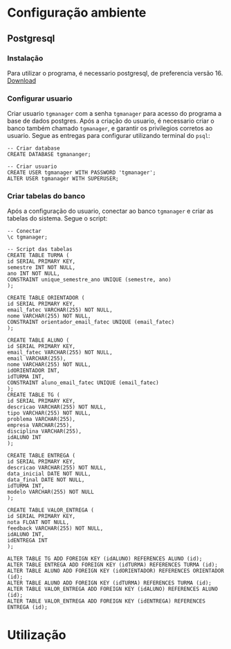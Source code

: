 # Configuração ambiente

## Postgresql

### Instalação
Para utilizar o programa, é necessario postgresql, de preferencia versão 16. [Download](https://www.postgresql.org/download/)

### Configurar usuario
Criar usuario `tgmanager` com a senha `tgmanager` para acesso do programa a base de dados postgres. Após a criação do usuario, é necessario criar o banco também chamado `tgmanager`, e garantir os privilegios corretos ao usuario. Segue as entregas para configurar utilizando terminal do `psql`:

```psql
-- Criar database
CREATE DATABASE tgmananger;

-- Criar usuario
CREATE USER tgmanager WITH PASSWORD 'tgmanager';
ALTER USER tgmanager WITH SUPERUSER;
```

### Criar tabelas do banco
Após a configuração do usuario, conectar ao banco `tgmanager` e criar as tabelas do sistema. Segue o script:
```psql
-- Conectar
\c tgmanager;

-- Script das tabelas
CREATE TABLE TURMA (
id SERIAL PRIMARY KEY,
semestre INT NOT NULL,
ano INT NOT NULL,
CONSTRAINT unique_semestre_ano UNIQUE (semestre, ano)
);

CREATE TABLE ORIENTADOR (
id SERIAL PRIMARY KEY,
email_fatec VARCHAR(255) NOT NULL,
nome VARCHAR(255) NOT NULL,
CONSTRAINT orientador_email_fatec UNIQUE (email_fatec)
);

CREATE TABLE ALUNO (
id SERIAL PRIMARY KEY,
email_fatec VARCHAR(255) NOT NULL,
email VARCHAR(255),
nome VARCHAR(255) NOT NULL,
idORIENTADOR INT,
idTURMA INT,
CONSTRAINT aluno_email_fatec UNIQUE (email_fatec)
);
CREATE TABLE TG (
id SERIAL PRIMARY KEY,
descricao VARCHAR(255) NOT NULL,
tipo VARCHAR(255) NOT NULL,
problema VARCHAR(255),
empresa VARCHAR(255),
disciplina VARCHAR(255),
idALUNO INT
);

CREATE TABLE ENTREGA (
id SERIAL PRIMARY KEY,
descricao VARCHAR(255) NOT NULL,
data_inicial DATE NOT NULL,
data_final DATE NOT NULL,
idTURMA INT,
modelo VARCHAR(255) NOT NULL
);

CREATE TABLE VALOR_ENTREGA (
id SERIAL PRIMARY KEY,
nota FLOAT NOT NULL,
feedback VARCHAR(255) NOT NULL,
idALUNO INT,
idENTREGA INT
);

ALTER TABLE TG ADD FOREIGN KEY (idALUNO) REFERENCES ALUNO (id);
ALTER TABLE ENTREGA ADD FOREIGN KEY (idTURMA) REFERENCES TURMA (id);
ALTER TABLE ALUNO ADD FOREIGN KEY (idORIENTADOR) REFERENCES ORIENTADOR (id);
ALTER TABLE ALUNO ADD FOREIGN KEY (idTURMA) REFERENCES TURMA (id);
ALTER TABLE VALOR_ENTREGA ADD FOREIGN KEY (idALUNO) REFERENCES ALUNO (id);
ALTER TABLE VALOR_ENTREGA ADD FOREIGN KEY (idENTREGA) REFERENCES ENTREGA (id);
```

# Utilização

